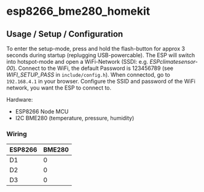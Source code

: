 # esp8266_bme280_homekit

## Usage / Setup / Configuration
To enter the setup-mode, press and hold the flash-button for approx 3 seconds during startup (replugging USB-powercable). The ESP will switch into hotspot-mode and open a WiFi-Network (SSDI: e.g. *ESPclimatesensor-00*). Connect to the WiFi, the default Password is 123456789 (see *WIFI_SETUP_PASS* in `include/config.h`). When connectod, go to `192.168.4.1` in your browser. Configure the SSID and password of the WiFi network, you want the ESP to connect to.

Hardware:
- ESP8266 Node MCU
- I2C BME280 (temperature, pressure, humidity)

### Wiring
| ESP8266 | BME280 |
| ------- | ------ |
| D1      | 0      |
| D2      | 0      |
| D3      | 0      |

